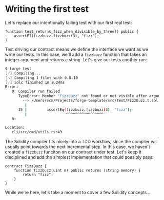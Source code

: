 # Writing the first test

Let's replace our intentionally failing test with our first real test:

```solidity
function test_returns_fizz_when_divisible_by_three() public {
    assertE1(fizzbuzz.fizzbuzz(3), "fizz");
}
```

Test driving our contract means we define the interface we want as we write our tests. In this case, we'll add a `fizzbuzz` function that takes an integer argument and returns a string. Let's give our tests another run:

```bash
$ forge test
[⠊] Compiling...
[⠢] Compiling 1 files with 0.8.10
[⠆] Solc finished in 9.24ms
Error: 
   0: Compiler run failed
      TypeError: Member "fizzbuzz" not found or not visible after argument-dependent lookup in contract FizzBuzz.
        --> /Users/ecm/Projects/forge-template/src/test/FizzBuzz.t.sol:15:18:
         |
      15 |         assertEq(fizzbuzz.fizzbuzz(3), "fizz");
         |                  ^^^^^^^^^^^^^^^^^
   0: 

Location:
   cli/src/cmd/utils.rs:43
```

The Solidity compiler fits nicely into a TDD workflow, since the compiler will usually point towards the next incremental step. In this case, we haven't created a `fizzbuzz` funciton on our contract under test. Let's keep it disciplined and add the simplest implementation that could possibly pass:

```solidity
contract FizzBuzz {
    function fizzbuzz(uint n) public returns (string memory) {
        return "fizz";
    }
}
```

While we're here, let's take a moment to cover a few Solidity concepts...
